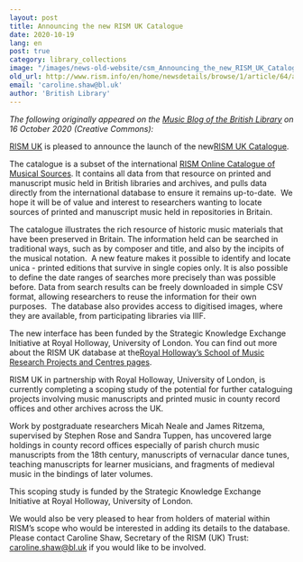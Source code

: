 ```yaml
---
layout: post
title: Announcing the new RISM UK Catalogue
date: 2020-10-19
lang: en
post: true
category: library_collections
image: "/images/news-old-website/csm_Announcing_the_new_RISM_UK_Catalogue_8cfc511743.jpg"
old_url: http://www.rism.info/en/home/newsdetails/browse/1/article/64/announcing-the-new-rism-uk-catalogue.html
email: 'caroline.shaw@bl.uk'
author: 'British Library'
---
```


_The following originally appeared on the [Music Blog of the British Library](https://blogs.bl.uk/music/2020/10/announcing-the-new-rism-uk-catalogue.html "Opens external link in new window") on 16 October 2020 (Creative Commons):&nbsp;_   
  
[RISM UK](http://rism.org.uk/) is pleased to announce the launch of the new[RISM UK Catalogue](http://uk.rism-ch.org/catalog).

The catalogue is a subset of the international [RISM Online Catalogue of Musical Sources](/index.html). It contains all data from that resource on printed and manuscript music held in British libraries and archives, and pulls data directly from the international database to ensure it remains up-to-date.&nbsp; We hope it will be of value and interest to researchers wanting to locate sources of printed and manuscript music held in repositories in Britain.

The catalogue illustrates the rich resource of historic music materials that have been preserved in Britain. The information held can be searched in traditional ways, such as by composer and title, and also by the incipits of the musical notation.&nbsp; A new feature makes it possible to identify and locate unica - printed editions that survive in single copies only. It is also possible to define the date ranges of searches more precisely than was possible before. Data from search results can be freely downloaded in simple CSV format, allowing researchers to reuse the information for their own purposes.&nbsp; The database also provides access to digitised images, where they are available, from participating libraries via IIIF.

The new interface has been funded by the Strategic Knowledge Exchange Initiative at Royal Holloway, University of London. You can find out more about the RISM UK database at the[Royal Holloway’s School of Music Research Projects and Centres pages](https://royalholloway.ac.uk/research-and-teaching/departments-and-schools/music/research/research-projects-and-centres/rism-uk-database/).

RISM UK in partnership with Royal Holloway, University of London, is currently completing a scoping study of the potential for further cataloguing projects involving music manuscripts and printed music in county record offices and other archives across the UK.

Work by postgraduate researchers Micah Neale and James Ritzema, supervised by Stephen Rose and Sandra Tuppen, has uncovered large holdings in county record offices especially of parish church music manuscripts from the 18th century, manuscripts of vernacular dance tunes, teaching manuscripts for learner musicians, and fragments of medieval music in the bindings of later volumes.

This scoping study is funded by the Strategic Knowledge Exchange Initiative at Royal Holloway, University of London.

We would also be very pleased to hear from holders of material within RISM’s scope who would be interested in adding its details to the database. Please contact Caroline Shaw, Secretary of the RISM (UK) Trust: [caroline.shaw@bl.uk](mailto:caroline.shaw@bl.uk "Opens window for sending email") if you would like to be involved.

